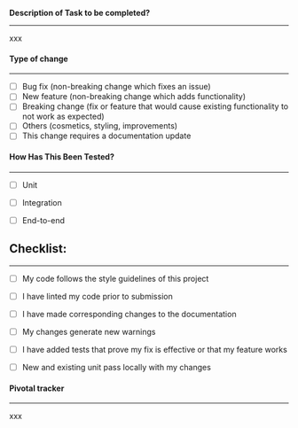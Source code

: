 **Description of Task to be completed?**

___

xxx

#### Type of change

___

- [ ] Bug fix (non-breaking change which fixes an issue)
- [ ] New feature (non-breaking change which adds functionality)
- [ ] Breaking change (fix or feature that would cause existing functionality to not work as expected)
- [ ] Others (cosmetics, styling, improvements)
- [ ] This change requires a documentation update

#### How Has This Been Tested?

___

- [ ] Unit
- [ ] Integration
- [ ] End-to-end


## Checklist:

___

- [ ] My code follows the style guidelines of this project
- [ ] I have linted my code prior to submission
- [ ] I have made corresponding changes to the documentation 
- [ ] My changes generate new warnings
- [ ] I have added tests that prove my fix is effective or that my feature works
- [ ] New and existing unit pass locally with my changes


#### Pivotal tracker

___

xxx
